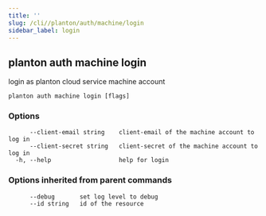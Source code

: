 ```yaml
---
title: ''
slug: /cli//planton/auth/machine/login
sidebar_label: login
---
```

## planton auth machine login

login as planton cloud service machine account

```
planton auth machine login [flags]
```

### Options

```
      --client-email string    client-email of the machine account to log in
      --client-secret string   client-secret of the machine account to log in
  -h, --help                   help for login
```

### Options inherited from parent commands

```
      --debug       set log level to debug
      --id string   id of the resource
```

